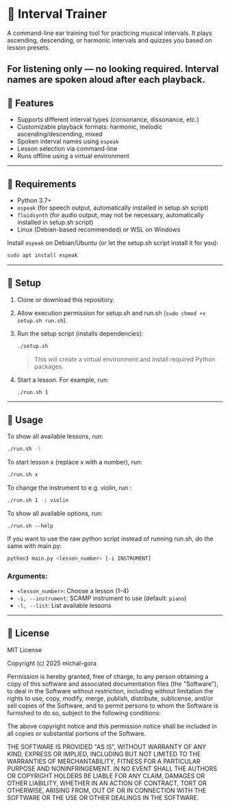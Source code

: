 # 🎵 Interval Trainer

A command-line ear training tool for practicing musical intervals.
It plays ascending, descending, or harmonic intervals and quizzes you based on lesson presets.

For listening only — no looking required. Interval names are spoken aloud after each playback.
---

## 🎹 Features

- Supports different interval types (consonance, dissonance, etc.)
- Customizable playback formats: harmonic, melodic ascending/descending, mixed
- Spoken interval names using `espeak`
- Lesson selection via command-line
- Runs offline using a virtual environment

---

## 🧰 Requirements

- Python 3.7+
- `espeak` (for speech output, automatically installed in setup.sh script)
- `fluidsynth` (for audio output, may not be necessary, automatically installed in setup.sh script)
- Linux (Debian-based recommended) or WSL on Windows

Install `espeak` on Debian/Ubuntu (or let the setup.sh script install it for you):

```bash
sudo apt install espeak
```

---

## 🚀 Setup

1. Clone or download this repository.
2. Allow execution permission for setup.sh and run.sh (`sudo chmod +x setup.sh run.sh`).

3. Run the setup script (installs dependencies):

   ```bash
   ./setup.sh
   ```

   > This will create a virtual environment and install required Python packages.

4. Start a lesson. For example, run:
   ```bash
   ./run.sh 1
   ```

---

## 🧠 Usage

To show all available lessons, run:
```bash
./run.sh -l
```
To start lesson x (replace x with a number), run:
```bash
./run.sh x
```
To change the instrument to e.g. violin, run :
```bash
./run.sh 1 -i violin
```
To show all available options, run:
```
./run.sh --help
```

If you want to use the raw python script instead of running run.sh, do the same with main.py:
```bash
python3 main.py <lesson_number> [-i INSTRUMENT]
```

### Arguments:

- `<lesson_number>`: Choose a lesson (1–4)
- `-i, --instrument`: SCAMP instrument to use (default: `piano`)
- `-l, --list`: List available lessons

---

## 📄 License

MIT License

Copyright (c) 2025 michal-gora

Permission is hereby granted, free of charge, to any person obtaining a copy
of this software and associated documentation files (the "Software"), to deal
in the Software without restriction, including without limitation the rights
to use, copy, modify, merge, publish, distribute, sublicense, and/or sell
copies of the Software, and to permit persons to whom the Software is
furnished to do so, subject to the following conditions:

The above copyright notice and this permission notice shall be included in all
copies or substantial portions of the Software.

THE SOFTWARE IS PROVIDED "AS IS", WITHOUT WARRANTY OF ANY KIND, EXPRESS OR
IMPLIED, INCLUDING BUT NOT LIMITED TO THE WARRANTIES OF MERCHANTABILITY,
FITNESS FOR A PARTICULAR PURPOSE AND NONINFRINGEMENT. IN NO EVENT SHALL THE
AUTHORS OR COPYRIGHT HOLDERS BE LIABLE FOR ANY CLAIM, DAMAGES OR OTHER
LIABILITY, WHETHER IN AN ACTION OF CONTRACT, TORT OR OTHERWISE, ARISING FROM,
OUT OF OR IN CONNECTION WITH THE SOFTWARE OR THE USE OR OTHER DEALINGS IN THE
SOFTWARE.
